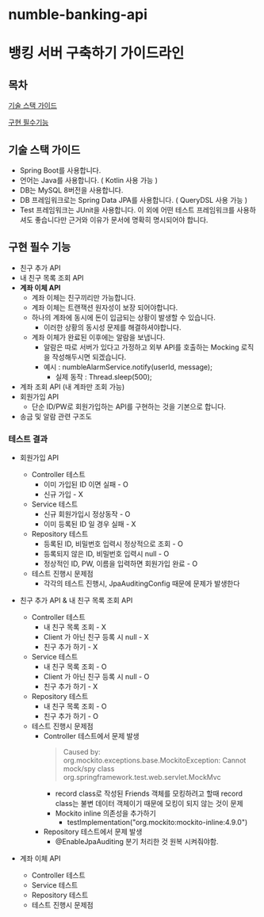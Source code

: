 # numble-banking-api

# 뱅킹 서버 구축하기 가이드라인

## 목차

[기술 스택 가이드](https://www.notion.so/6c22773cf37e472b8bd47565a444a130)

[구현 필수기능](https://www.notion.so/6c22773cf37e472b8bd47565a444a130)

## 기술 스택 가이드

- Spring Boot를 사용합니다.
- 언어는 Java를 사용합니다. ( Kotlin 사용 가능 )
- DB는 MySQL 8버전을 사용합니다.
- DB 프레임워크로는 Spring Data JPA를 사용합니다. ( QueryDSL 사용 가능 )
- Test 프레임워크는 JUnit을 사용합니다. 이 외에 어떤 테스트 프레임워크를 사용하셔도 좋습니다만 근거와 이유가 문서에 명확히 명시되어야 합니다.


## 구현 필수 기능

- 친구 추가 API
- 내 친구 목록 조회 API
- **계좌 이체 API**
    - 계좌 이체는 친구끼리만 가능합니다.
    - 계좌 이체는 트랜잭션 원자성이 보장 되어야합니다.
    - 하나의 계좌에 동시에 돈이 입금되는 상황이 발생할 수 있습니다.
        - 이러한 상황의 동시성 문제를 해결하셔야합니다.
    - 계좌 이체가 완료된 이후에는 알람을 보냅니다.
        - 알람은 따로 서버가 있다고 가정하고 외부 API를 호출하는 Mocking 로직을 작성해두시면 되겠습니다.
        - 예시 : numbleAlarmService.notify(userId, message);
            - 실제 동작 : Thread.sleep(500);
- 계좌 조회 API (내 계좌만 조회 가능)
- 회원가입 API
    - 단순 ID/PW로 회원가입하는 API를 구현하는 것을 기본으로 합니다.
- 송금 및 알람 관련 구조도


### 테스트 결과

- 회원가입 API
    - Controller 테스트
        - 이미 가입된 ID 이면 실패 - O
        - 신규 가입 - X
    - Service 테스트
        - 신규 회원가입시 정상동작 - O
        - 이미 등록된 ID 일 경우 실패 - X
    - Repository 테스트
        - 등록된 ID, 비밀번호 입력시 정상적으로 조회 - O
        - 등록되지 않은 ID, 비밀번호 입력시 null - O
        - 정상적인 ID, PW, 이름을 입력하면 회원가입 완료 - O
    - 테스트 진행시 문제점
        - 각각의 테스트 진행시, JpaAuditingConfig 때문에 문제가 발생한다

- 친구 추가 API & 내 친구 목록 조회 API
    - Controller 테스트
        - 내 친구 목록 조회 - X
        - Client 가 아닌 친구 등록 시 null - X
        - 친구 추가 하기 - X
    - Service 테스트
        - 내 친구 목록 조회 - O
        - Client 가 아닌 친구 등록 시 null - O
        - 친구 추가 하기 - X
    - Repository 테스트
        - 내 친구 목록 조회 - O
        - 친구 추가 하기 - O
    - 테스트 진행시 문제점
        - Controller 테스트에서 문제 발생
            > Caused by: org.mockito.exceptions.base.MockitoException: 
            > Cannot mock/spy class org.springframework.test.web.servlet.MockMvc
            - record class로 작성된 Friends 객체를 모킹하려고 할때 record class는 불변 데이터 객체이기 때문에 모킹이 되지 않는 것이 문제
            - Mockito inline 의존성을 추가하기
                - testImplementation("org.mockito:mockito-inline:4.9.0")
        - Repository 테스트에서 문제 발생
            - @EnableJpaAuditing 분기 처리한 것 원복 시켜줘야함.
- 계좌 이체 API
    - Controller 테스트
    - Service 테스트
    - Repository 테스트
    - 테스트 진행시 문제점
